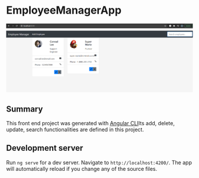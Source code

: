 # EmployeeManagerApp

![](images/employee-manager-app.png)

## Summary

This front end project was generated with [Angular CLI](https://github.com/angular/angular-cli)Its add, delete, update, search functionalities are defined in this project.


## Development server

Run `ng serve` for a dev server. Navigate to `http://localhost:4200/`. The app will automatically reload if you change any of the source files.

